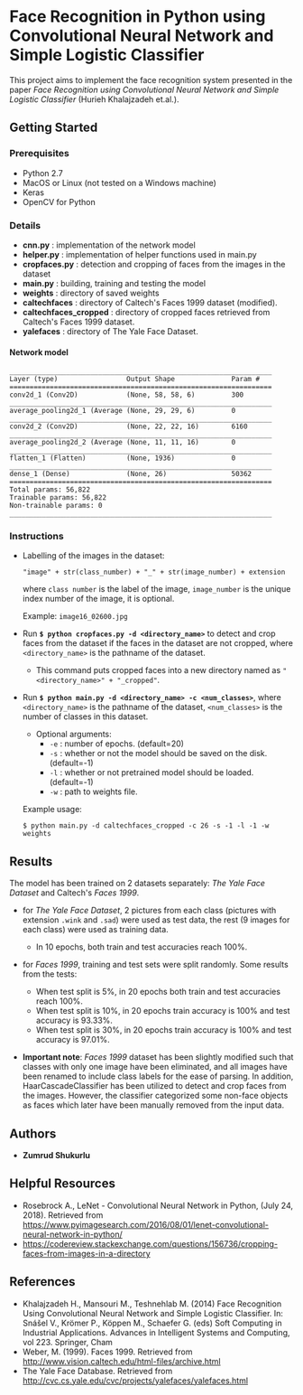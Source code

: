 # Face Recognition in Python using Convolutional Neural Network and Simple Logistic Classifier 

This project aims to implement the face recognition system presented in the paper *Face Recognition using Convolutional Neural Network and Simple Logistic Classifier* (Hurieh Khalajzadeh et.al.).

## Getting Started

### Prerequisites

- Python 2.7
- MacOS or Linux (not tested on a Windows machine) 
- Keras
- OpenCV for Python

### Details

- **cnn.py** : implementation of the network model
- **helper.py** : implementation of helper functions used in main.py
- **cropfaces.py** : detection and cropping of faces from the images in the dataset
- **main.py** : building, training and testing the model 
- **weights** : directory of saved weights
- **caltechfaces** : directory of Caltech's Faces 1999 dataset (modified).
- **caltechfaces_cropped** : directory of cropped faces retrieved from Caltech's Faces 1999 dataset.
- **yalefaces** : directory of The Yale Face Dataset.

#### Network model
```
_________________________________________________________________
Layer (type)                 Output Shape              Param #   
=================================================================
conv2d_1 (Conv2D)            (None, 58, 58, 6)         300       
_________________________________________________________________
average_pooling2d_1 (Average (None, 29, 29, 6)         0         
_________________________________________________________________
conv2d_2 (Conv2D)            (None, 22, 22, 16)        6160      
_________________________________________________________________
average_pooling2d_2 (Average (None, 11, 11, 16)        0         
_________________________________________________________________
flatten_1 (Flatten)          (None, 1936)              0         
_________________________________________________________________
dense_1 (Dense)              (None, 26)                50362     
=================================================================
Total params: 56,822
Trainable params: 56,822
Non-trainable params: 0
_________________________________________________________________
```

### Instructions

- Labelling of the images in the dataset: 
  ```
  "image" + str(class_number) + "_" + str(image_number) + extension
  ```
  where `class number` is the label of the image, `image_number` is the unique index number of the image, it is optional.

  Example: `image16_02600.jpg`


- Run **`$ python cropfaces.py -d <directory_name>`** to detect and crop faces from the dataset if the faces in the dataset are not cropped, where `<directory_name>` is the pathname of the dataset.
  - This command puts cropped faces into a new directory named as `"<directory_name>" + "_cropped"`.
 
- Run **`$ python main.py -d <directory_name> -c <num_classes>`**, where `<directory_name>` is the pathname of the dataset, `<num_classes>` is the number of classes in this dataset. 
  - Optional arguments:
    * `-e` : number of epochs. (default=20)
    * `-s` : whether or not the model should be saved on the disk. (default=-1)
    * `-l` : whether or not pretrained model should be loaded. (default=-1)
    * `-w` : path to weights file.

  Example usage:
  ```
  $ python main.py -d caltechfaces_cropped -c 26 -s -1 -l -1 -w weights
  ```

## Results

The model has been trained on 2 datasets separately: _The Yale Face Dataset_ and Caltech's _Faces 1999_. 
- for _The Yale Face Dataset_, 2 pictures from each class (pictures with extension `.wink` and `.sad`) were used as test data, the rest (9 images for each class) were used as training data. 
  - In 10 epochs, both train and test accuracies reach 100%.

- for _Faces 1999_, training and test sets were split randomly. 
  Some results from the tests:
  - When test split is 5%, in 20 epochs both train and test accuracies reach 100%.  
  - When test split is 10%, in 20 epochs train accuracy is 100% and test accuracy is 93.33%.
  - When test split is 30%, in 20 epochs train accuracy is 100% and test accuracy is 97.01%.

- **Important note**: _Faces 1999_ dataset has been slightly modified such that classes with only one image have been eliminated, and all images have been renamed to include class labels for the ease of parsing. In addition, HaarCascadeClassifier has been utilized to detect and crop faces from the images. However, the classifier categorized some non-face objects as faces which later have been manually removed from the input data.

## Authors

* **Zumrud Shukurlu** 

## Helpful Resources

* Rosebrock A., LeNet - Convolutional Neural Network in Python, (July 24, 2018). Retrieved from <https://www.pyimagesearch.com/2016/08/01/lenet-convolutional-neural-network-in-python/>
* <https://codereview.stackexchange.com/questions/156736/cropping-faces-from-images-in-a-directory>

## References 

* Khalajzadeh H., Mansouri M., Teshnehlab M. (2014) Face Recognition Using Convolutional Neural Network and Simple Logistic Classifier. In: Snášel V., Krömer P., Köppen M., Schaefer G. (eds) Soft Computing in Industrial Applications. Advances in Intelligent Systems and Computing, vol 223. Springer, Cham 
* Weber, M. (1999). Faces 1999. Retrieved from <http://www.vision.caltech.edu/html-files/archive.html>
* The Yale Face Database. Retrieved from <http://cvc.cs.yale.edu/cvc/projects/yalefaces/yalefaces.html>
